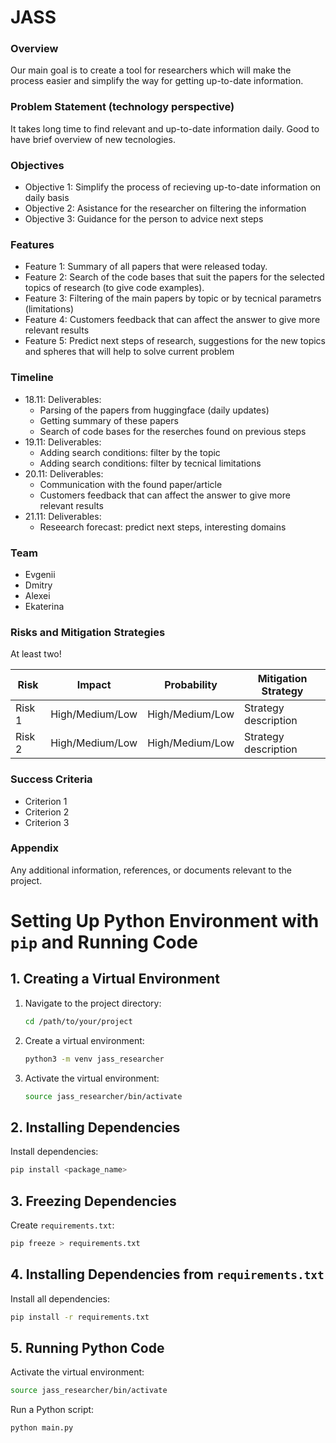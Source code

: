 # JASS
### Overview
Our main goal is to create a tool for researchers which will make the process easier and simplify the way for getting up-to-date information.

###  Problem Statement (technology perspective)
It takes long time to find relevant and up-to-date information daily. Good to have brief overview of new tecnologies.

### Objectives
- Objective 1: Simplify the process of recieving up-to-date information on daily basis
- Objective 2: Asistance for the researcher on filtering the information
- Objective 3: Guidance for the person to advice next steps

### Features
- Feature 1: Summary of all papers that were released today.
- Feature 2: Search of the code bases that suit the papers for the selected topics of research (to give code examples).
- Feature 3: Filtering of the main papers by topic or by tecnical parametrs (limitations)
- Feature 4: Customers feedback that can affect the answer to give more relevant results
- Feature 5: Predict next steps of research, suggestions for the new topics and spheres that will help to solve current problem

### Timeline
- 18.11: Deliverables:
	- Parsing of the papers from huggingface (daily updates)
 	- Getting summary of these papers
  	- Search of code bases for the reserches found on previous steps
- 19.11: Deliverables:
	- Adding search conditions: filter by the topic
	- Adding search conditions: filter by tecnical limitations
- 20.11: Deliverables:
	- Communication with the found paper/article
 	- Customers feedback that can affect the answer to give more relevant results
- 21.11: Deliverables:
	- Reseearch forecast: predict next steps, interesting domains
### Team
- Evgenii
- Dmitry
- Alexei
- Ekaterina

### Risks and Mitigation Strategies

At least two!

| Risk   | Impact          | Probability     | Mitigation Strategy  |
| ------ | --------------- | --------------- | -------------------- |
| Risk 1 | High/Medium/Low | High/Medium/Low | Strategy description |
| Risk 2 | High/Medium/Low | High/Medium/Low | Strategy description |
### Success Criteria
- Criterion 1
- Criterion 2
- Criterion 3

### Appendix
Any additional information, references, or documents relevant to the project.


# Setting Up Python Environment with `pip` and Running Code

## 1. Creating a Virtual Environment

1. Navigate to the project directory:
   ```bash
   cd /path/to/your/project
   ```

2. Create a virtual environment:
   ```bash
   python3 -m venv jass_researcher
   ```

3. Activate the virtual environment:
   ```bash
   source jass_researcher/bin/activate
   ```

## 2. Installing Dependencies

Install dependencies:
```bash
pip install <package_name>
```

## 3. Freezing Dependencies

Create `requirements.txt`:
```bash
pip freeze > requirements.txt
```

## 4. Installing Dependencies from `requirements.txt`

Install all dependencies:
```bash
pip install -r requirements.txt
```

## 5. Running Python Code

Activate the virtual environment:
```bash
source jass_researcher/bin/activate
```

Run a Python script:
```bash
python main.py
```




